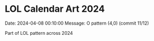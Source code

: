 # LOL Calendar Art 2024

Date: 2024-04-08 00:10:00
Message: O pattern (4,0) (commit 11/12)

Part of LOL pattern across 2024
